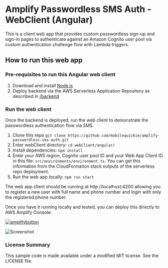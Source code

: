 # Amplify Passwordless SMS Auth - WebClient (Angular)

This is a client web app that provides custom passwordless sign-up and sign-in pages to authenticate against an Amazon Cognito user pool via custom authentication challenge flow with Lambda triggers. 

## How to run this web app

### Pre-requisites to run this Angular web client

1. Download and install [Node.js](https://nodejs.org/en/download/)
2. Deploy backend via the AWS Serverless Application Repository as described in [/backend](https://github.com/mobilequickie/amplify-passwordless-sms-auth/tree/master/backend)

### Run the web client
Once the backend is deployed, run the web client to demonstrate the passwordless authentication flow via SMS.

1. Clone this repo 
`git clone https://github.com/mobilequickie/amplify-passwordless-sms-auth.git`
2. Enter webClient directory: `cd webClient/angular/`
3. Install dependencies: `npm install`
4. Enter your AWS region, Cognito user pool ID and your Web App Client ID in this file: `src/environments/environment.ts`. You can get this information from the CloudFormation stack outputs of the serverless repo deployment.
5. Run the web app locally: `npm run start`

The web app client should be running at http://localhost:4200 allowing you to register a new user with full name and phone number and login with only the registered phone number.

Once you have it running locally and tested, you can deploy this  directly to AWS Amplify Console:

[![amplifybutton](https://oneclick.amplifyapp.com/button.svg)](https://console.aws.amazon.com/amplify/home#/deploy?repo=https://github.com/mobilequickie/amplify-passwordless-sms-auth)

![Screenshot](one-click-console.gif)

### License Summary

This sample code is made available under a modified MIT license. See the LICENSE file.